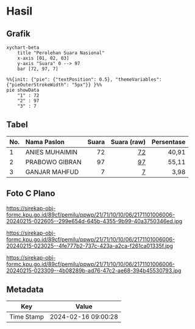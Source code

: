 # Hasil

## Grafik

```mermaid
xychart-beta
    title "Perolehan Suara Nasional"
    x-axis [01, 02, 03]
    y-axis "Suara" 0 --> 97
    bar [72, 97, 7]
```

```mermaid
%%{init: {"pie": {"textPosition": 0.5}, "themeVariables": {"pieOuterStrokeWidth": "5px"}} }%%
pie showData
    "1" : 72
    "2" : 97
    "3" : 7
```

## Tabel

| No. | Nama Paslon    | Suara | Suara (raw) | Persentase |
|:--- |:-------------- | -----:| -----------:| ----------:|
| 1   | ANIES MUHAIMIN | 72    | [72][p-1]   | 40,91      |
| 2   | PRABOWO GIBRAN | 97    | [97][p-2]   | 55,11      |
| 3   | GANJAR MAHFUD  | 7     | [7][p-3]    | 3,98       |


[p-1]: https://github.com/gigit-pemilu/pemilu-2024/blob/main/pilpres/hitung-suara/sub/21-kepulauan-riau/sub/71-kota-batam/sub/10-batam-kota/sub/1006-sungai-panas/sub/006-tps/sub/paslon-1.txt
[p-2]: https://github.com/gigit-pemilu/pemilu-2024/blob/main/pilpres/hitung-suara/sub/21-kepulauan-riau/sub/71-kota-batam/sub/10-batam-kota/sub/1006-sungai-panas/sub/006-tps/sub/paslon-2.txt
[p-3]: https://github.com/gigit-pemilu/pemilu-2024/blob/main/pilpres/hitung-suara/sub/21-kepulauan-riau/sub/71-kota-batam/sub/10-batam-kota/sub/1006-sungai-panas/sub/006-tps/sub/paslon-3.txt

## Foto C Plano

https://sirekap-obj-formc.kpu.go.id/89cf/pemilu/ppwp/21/71/10/10/06/2171101006006-20240215-022605--299e654d-645b-4355-9b99-40a3750346ed.jpg

https://sirekap-obj-formc.kpu.go.id/89cf/pemilu/ppwp/21/71/10/10/06/2171101006006-20240215-023025--4fe777b2-737c-423a-a2ca-f261ca01335f.jpg

https://sirekap-obj-formc.kpu.go.id/89cf/pemilu/ppwp/21/71/10/10/06/2171101006006-20240215-023309--4b08289b-ad76-47c2-ae68-394b45530793.jpg


## Metadata

| Key        | Value               |
| ---------- | ------------------- |
| Time Stamp | 2024-02-16 09:00:28 |



